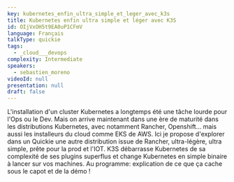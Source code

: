```yaml
---
key: kubernetes_enfin_ultra_simple_et_leger_avec_k3s
title: Kubernetes enfin ultra simple et léger avec K3S
id: OIjVxOH5t9EA0uP1CFmV
language: Français
talkType: quickie
tags:
  - _cloud___devops
complexity: Intermediate
speakers:
  - sebastien_moreno
videoId: null
presentation: null
draft: false
---
```

L'installation d'un cluster Kubernetes a longtemps été une tâche lourde pour l'Ops ou le Dev. Mais on arrive maintenant dans une ère de maturité dans les distributions Kubernetes, avec notamment Rancher, Openshift... mais aussi les installeurs du cloud comme EKS de AWS. Ici je propose d'explorer dans un Quickie une autre distribution issue de Rancher, ultra-légère, ultra simple, prête pour la prod et l'IOT.  K3S débarrasse Kubernetes de sa complexité de ses plugins superflus et change Kubernetes en simple binaire à lancer sur vos machines. Au programme: explication de ce que ça cache sous le capot et de la démo !